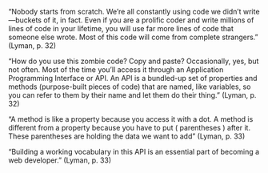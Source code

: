 “Nobody starts from scratch. We’re all constantly using code we didn’t write—buckets of it, in fact. Even if you are a prolific coder and write millions of lines of code in your lifetime, you will use far more lines of code that someone else wrote. Most of this code will come from complete strangers.” (Lyman, p. 32)

“How do you use this zombie code? Copy and paste? Occasionally, yes, but not often. Most of the time you’ll access it through an Application Programming Interface or API. An API is a bundled-up set of properties and methods (purpose-built pieces of code) that are named, like variables, so you can refer to them by their name and let them do their thing.” (Lyman, p. 32)

“A method is like a property because you access it with a dot. A method is different from a property because you have to put ( parentheses ) after it. These parentheses are holding the data we want to add” (Lyman, p. 33)

“Building a working vocabulary in this API is an essential part of becoming a web developer.” (Lyman, p. 33)